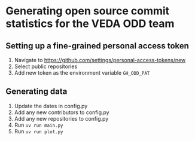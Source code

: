 # Generating open source commit statistics for the VEDA ODD team

## Setting up a fine-grained personal access token

1. Navigate to https://github.com/settings/personal-access-tokens/new
2. Select public repositories
3. Add new token as the environment variable `GH_ODD_PAT`

## Generating data

1. Update the dates in config.py
2. Add any new contributors to config.py
3. Add any new repositories to config.py
4. Run `uv run main.py`
5. Run `uv run plot.py`
